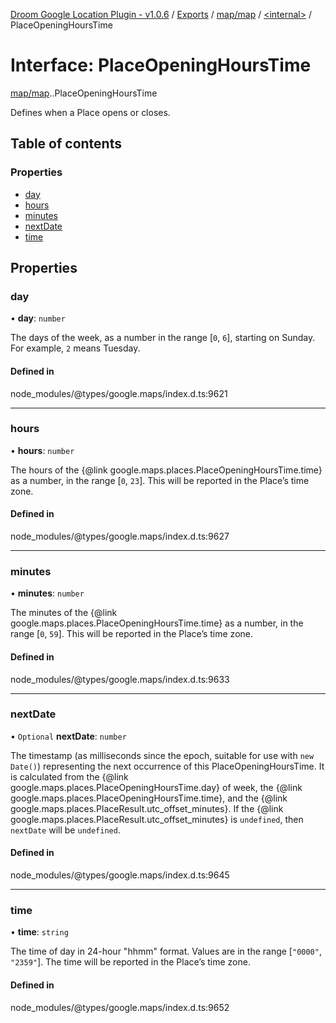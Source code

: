 [Droom Google Location Plugin - v1.0.6](../README.md) / [Exports](../modules.md) / [map/map](../modules/map_map.md) / [<internal\>](../modules/map_map._internal_.md) / PlaceOpeningHoursTime

# Interface: PlaceOpeningHoursTime

[map/map](../modules/map_map.md).[<internal>](../modules/map_map._internal_.md).PlaceOpeningHoursTime

Defines when a Place opens or closes.

## Table of contents

### Properties

- [day](map_map._internal_.PlaceOpeningHoursTime.md#day)
- [hours](map_map._internal_.PlaceOpeningHoursTime.md#hours)
- [minutes](map_map._internal_.PlaceOpeningHoursTime.md#minutes)
- [nextDate](map_map._internal_.PlaceOpeningHoursTime.md#nextdate)
- [time](map_map._internal_.PlaceOpeningHoursTime.md#time)

## Properties

### day

• **day**: `number`

The days of the week, as a number in the range [<code>0</code>,
<code>6</code>], starting on Sunday. For example, <code>2</code> means
Tuesday.

#### Defined in

node_modules/@types/google.maps/index.d.ts:9621

___

### hours

• **hours**: `number`

The hours of the {@link google.maps.places.PlaceOpeningHoursTime.time} as
a number, in the range [<code>0</code>, <code>23</code>]. This will be
reported in the Place’s time zone.

#### Defined in

node_modules/@types/google.maps/index.d.ts:9627

___

### minutes

• **minutes**: `number`

The minutes of the {@link google.maps.places.PlaceOpeningHoursTime.time}
as a number, in the range [<code>0</code>, <code>59</code>]. This will be
reported in the Place’s time zone.

#### Defined in

node_modules/@types/google.maps/index.d.ts:9633

___

### nextDate

• `Optional` **nextDate**: `number`

The timestamp (as milliseconds since the epoch, suitable for use with
<code>new Date()</code>) representing the next occurrence of this
PlaceOpeningHoursTime. It is calculated from the {@link
google.maps.places.PlaceOpeningHoursTime.day} of week, the {@link
google.maps.places.PlaceOpeningHoursTime.time}, and the {@link
google.maps.places.PlaceResult.utc_offset_minutes}. If the {@link
google.maps.places.PlaceResult.utc_offset_minutes} is
<code>undefined</code>, then <code>nextDate</code> will be
<code>undefined</code>.

#### Defined in

node_modules/@types/google.maps/index.d.ts:9645

___

### time

• **time**: `string`

The time of day in 24-hour &quot;hhmm&quot; format. Values are in the
range
[<code>"0000"</code>, <code>"2359"</code>]. The time will be reported in
the Place’s time zone.

#### Defined in

node_modules/@types/google.maps/index.d.ts:9652
